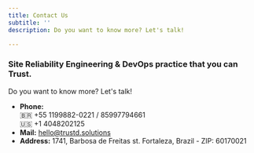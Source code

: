 ```yaml
---
title: Contact Us
subtitle: ''
description: Do you want to know more? Let's talk!

---
```

### Site Reliability Engineering & DevOps practice that you can Trust.

Do you want to know more? Let's talk!

* **Phone:**  
:brazil: +55 1199882-0221 / 85997794661  
:us: +1 4048202125
* **Mail:** hello@trustd.solutions
* **Address:** 1741, Barbosa de Freitas st. Fortaleza, Brazil - ZIP: 60170021